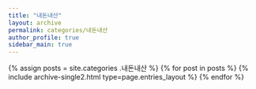 ```yaml
---
title: "내돈내산"
layout: archive
permalink: categories/내돈내산
author_profile: true
sidebar_main: true
---
```


{% assign posts = site.categories .내돈내산 %}
{% for post in posts %} {% include archive-single2.html type=page.entries_layout %} {% endfor %}